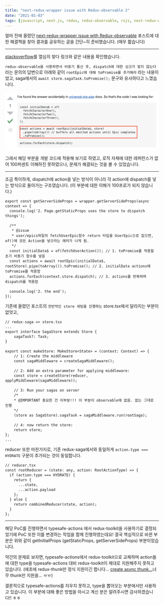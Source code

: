 ```yaml
---
title: "next-redux-wrapper issue with Redux-observable 2"
date: "2021-01-03"
tags: [javascript, next.js, redux, redux-observable, rxjs, next-redux-wrapper]
---
```


얼마 전에 올렸던 [next-redux-wrapper issue with Redux-observable](https://jicjjang.github.io/posts/next-redux-wrapper) 포스트에 대한 해결책을 찾아
결과를 공유하는 글을 간단~히 준비했습니다.
(매우 짧습니다)

---

[stackoverflow](https://stackoverflow.com/questions/48950278/redux-observable-await-async-actions-and-convert-them-to-promise-using-rootepi)를 열심히 찾다 링크와 같은 내용을 확인했습니다.

`redux-observable을 사용하면서 비동기 통신 후, dispatch에 대한 싱크가 맞지 않는다` 라는 문의의 답변으로 아래와 같이 `rootEpic에 대해 toPromise를 추가해라` 라는 내용이었고, saga에서의 `await store.sagaTask.toPromise();` 문구와 유사하다고 느꼈습니다.

![stackoverflow](./stackoverflow.png)

그래서 해당 부분을 개발 코드에 적용해 보기로 하였고, 로직 자체에 대한 레퍼런스가 없어 100퍼센트 이해하진 못하였으나, 문제가 해결되는 것을 볼 수 있었습니다.

---

조금 특이하게, dispatch에 action을 넣는 방식이 아니라 각 action에 dispatch를 넣는 방식으로 돌아가는 구조였습니다.
(이 부분에 대한 이해가 100프로가 되지 않습니다.)

```tsx
export const getServerSideProps = wrapper.getServerSideProps(async context => {
  console.log('2. Page.getStaticProps uses the store to dispatch things');

  /**
   * @issue
   * user/epics파일의 fetchUserEpic함수 return 타입을 UserEpic으로 잡으면, of()에 모든 Action을 넣으라는 에러가 나게 됨.
   */
  const initialData$ = of(fetchUserAction()); // 1. toPromise를 적용할 초기 비동기 함수를 넣음
  const actions = await rootEpic(initialData$, rootStore).pipe(toArray()).toPromise(); // 2. initialData actions에 toPromise를 적용함
  actions.forEach(context.store.dispatch); // 3. actions를 반복하며 dispatch를 적용함

  console.log('2. the end');
});
```

기존에 올렸던 포스트의 `전반적인 store 세팅을 진행하는` store.tsx에서 달라지는 부분이 없엇고,

```tsx
// redux-saga => store.tsx
...
export interface SagaStore extends Store {
    sagaTask?: Task;
}

export const makeStore: MakeStore<State> = (context: Context) => {
    // 1: Create the middleware
    const sagaMiddleware = createSagaMiddleware();

    // 2: Add an extra parameter for applying middleware:
    const store = createStore(reducer, applyMiddleware(sagaMiddleware));

    // 3: Run your sagas on server
    /*
    * @IMPORTANT 중요한 건 이부분!!! 이 부분이 observable에 없음. 없는 그대로 진행
    */
    (store as SagaStore).sagaTask = sagaMiddleware.run(rootSaga);

    // 4: now return the store:
    return store;
};
...
```

reducer 또한 마찬가지로, 기존 redux-saga에서와 동일하게 `action.type === HYDRATE` 구문이 추가되는 것이 동일합니다.

```tsx
// reducer.tsx
const rootReducer = (state: any, action: RootActionType) => {
  if (action.type === HYDRATE) {
    return {
      ...state,
      ...action.payload
    };
  } else {
    return combinedReducer(state, action);
  }
};
```

---

해당 PoC를 진행하면서 typesafe-actions 에서 redux-toolkit을 사용하기로 결정되었기에 PoC 또한 이를 변경하는 작업을 함께 진행하였는데요! 결국 핵심적으로 바뀐 부분은 위와 같이 getInitialProps (getStaticProps, getServerSideProps) 부분이었습니다.

약간의 문제로 보자면, typesafe-actions에서 redux-toolkit으로 교체하며 action들에 대한 type을 typesafe-actions 대비 redux-toolkit이 제대로 지원해주지 못하고 있습니다. (애초에 redux-thunk만 정식 지원이긴 합니다... [create async thunk...](https://redux-toolkit.js.org/usage/usage-with-typescript#createasyncthunk)너무 thunk만 지원을... ㅠㅠ)

결론적으로 typesafe-actions를 지우지 못하고, type을 뽑아오는 부분에서만 사용하고 있습니다. 이 부분에 대해 좋은 방법을 아시고 계신 분은 알려주시면 감사하겠습니다!! ㅎㅎ